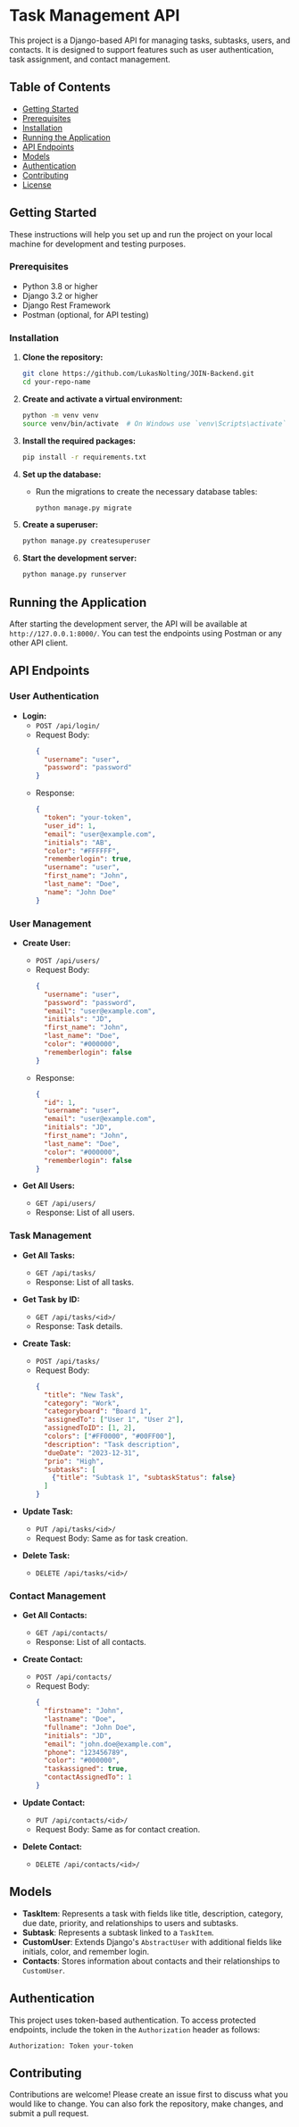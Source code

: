 # Task Management API

This project is a Django-based API for managing tasks, subtasks, users, and contacts. It is designed to support features such as user authentication, task assignment, and contact management.

## Table of Contents

- [Getting Started](#getting-started)
- [Prerequisites](#prerequisites)
- [Installation](#installation)
- [Running the Application](#running-the-application)
- [API Endpoints](#api-endpoints)
- [Models](#models)
- [Authentication](#authentication)
- [Contributing](#contributing)
- [License](#license)

## Getting Started

These instructions will help you set up and run the project on your local machine for development and testing purposes.

### Prerequisites

- Python 3.8 or higher
- Django 3.2 or higher
- Django Rest Framework
- Postman (optional, for API testing)

### Installation

1. **Clone the repository:**
   ```bash
   git clone https://github.com/LukasNolting/JOIN-Backend.git
   cd your-repo-name
   ```

2. **Create and activate a virtual environment:**
   ```bash
   python -m venv venv
   source venv/bin/activate  # On Windows use `venv\Scripts\activate`
   ```

3. **Install the required packages:**
   ```bash
   pip install -r requirements.txt
   ```

4. **Set up the database:**
   - Run the migrations to create the necessary database tables:
     ```bash
     python manage.py migrate
     ```

5. **Create a superuser:**
   ```bash
   python manage.py createsuperuser
   ```

6. **Start the development server:**
   ```bash
   python manage.py runserver
   ```

## Running the Application

After starting the development server, the API will be available at `http://127.0.0.1:8000/`. You can test the endpoints using Postman or any other API client.

## API Endpoints

### User Authentication

- **Login:**
  - `POST /api/login/`
  - Request Body:
    ```json
    {
      "username": "user",
      "password": "password"
    }
    ```
  - Response:
    ```json
    {
      "token": "your-token",
      "user_id": 1,
      "email": "user@example.com",
      "initials": "AB",
      "color": "#FFFFFF",
      "rememberlogin": true,
      "username": "user",
      "first_name": "John",
      "last_name": "Doe",
      "name": "John Doe"
    }
    ```

### User Management

- **Create User:**
  - `POST /api/users/`
  - Request Body:
    ```json
    {
      "username": "user",
      "password": "password",
      "email": "user@example.com",
      "initials": "JD",
      "first_name": "John",
      "last_name": "Doe",
      "color": "#000000",
      "rememberlogin": false
    }
    ```
  - Response:
    ```json
    {
      "id": 1,
      "username": "user",
      "email": "user@example.com",
      "initials": "JD",
      "first_name": "John",
      "last_name": "Doe",
      "color": "#000000",
      "rememberlogin": false
    }
    ```

- **Get All Users:**
  - `GET /api/users/`
  - Response: List of all users.

### Task Management

- **Get All Tasks:**
  - `GET /api/tasks/`
  - Response: List of all tasks.

- **Get Task by ID:**
  - `GET /api/tasks/<id>/`
  - Response: Task details.

- **Create Task:**
  - `POST /api/tasks/`
  - Request Body:
    ```json
    {
      "title": "New Task",
      "category": "Work",
      "categoryboard": "Board 1",
      "assignedTo": ["User 1", "User 2"],
      "assignedToID": [1, 2],
      "colors": ["#FF0000", "#00FF00"],
      "description": "Task description",
      "dueDate": "2023-12-31",
      "prio": "High",
      "subtasks": [
        {"title": "Subtask 1", "subtaskStatus": false}
      ]
    }
    ```

- **Update Task:**
  - `PUT /api/tasks/<id>/`
  - Request Body: Same as for task creation.

- **Delete Task:**
  - `DELETE /api/tasks/<id>/`

### Contact Management

- **Get All Contacts:**
  - `GET /api/contacts/`
  - Response: List of all contacts.

- **Create Contact:**
  - `POST /api/contacts/`
  - Request Body:
    ```json
    {
      "firstname": "John",
      "lastname": "Doe",
      "fullname": "John Doe",
      "initials": "JD",
      "email": "john.doe@example.com",
      "phone": "123456789",
      "color": "#000000",
      "taskassigned": true,
      "contactAssignedTo": 1
    }
    ```

- **Update Contact:**
  - `PUT /api/contacts/<id>/`
  - Request Body: Same as for contact creation.

- **Delete Contact:**
  - `DELETE /api/contacts/<id>/`

## Models

- **TaskItem**: Represents a task with fields like title, description, category, due date, priority, and relationships to users and subtasks.
- **Subtask**: Represents a subtask linked to a `TaskItem`.
- **CustomUser**: Extends Django's `AbstractUser` with additional fields like initials, color, and remember login.
- **Contacts**: Stores information about contacts and their relationships to `CustomUser`.

## Authentication

This project uses token-based authentication. To access protected endpoints, include the token in the `Authorization` header as follows:

```
Authorization: Token your-token
```

## Contributing

Contributions are welcome! Please create an issue first to discuss what you would like to change. You can also fork the repository, make changes, and submit a pull request.
